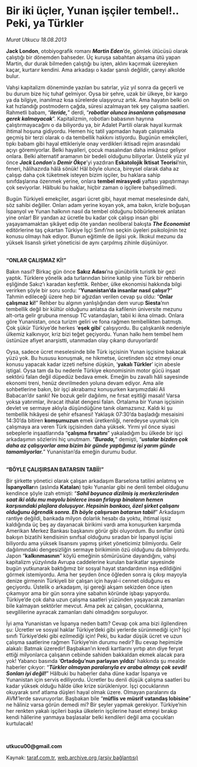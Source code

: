 # Bir iki üçler, Yunan işçiler tembel!.. Peki, ya Türkler

*Murat Utkucu 18.08.2013*

<div class="yazi"><p><b>Jack London</b>, otobiyografik romanı <b><i>Martin Eden</i></b>’de, gömlek ütücüsü olarak çalıştığı bir dönemden bahseder. Üç kuruşa sabahtan akşama ütü yapan Martin, dur durak bilmeden çalıştığı bu işten, aklını kaçırmak üzereyken kaçar, kurtarır kendini. Ama arkadaşı o kadar şanslı değildir, çareyi alkolde bulur. </p>
<p>Vahşi kapitalizm döneminde yazılan bu satırlar, yüz yıl sonra da geçerli ve bu durum bize hiç tuhaf gelmiyor. Oysa bir şehre, uzak bir ülkeye, bir kargo ya da bilgiye, inanılmaz kısa sürelerde ulaşıyoruz artık. Ama hayatın belki on kat hızlandığı postmodern çağda, süresi azalmayan tek şey çalışma saatleri. Rahmetli babam, “<b><i>ileride,</i></b>” derdi, “<b><i>robotlar olunca insanların çalışmasına gerek kalmayacak</i></b>”. Kapitalizmin, robotları babasının hayrına çalıştırmayacağını o da biliyordu ya, bir Adalet Partili olarak hayal kurmak ihtimal hoşuna gidiyordu. Hemen hiç tatil yapmadan hayatı çalışmakla geçmiş bir terzi olarak o da tembellik hakkını istiyordu. Bugünün emekçileri, tıpkı babam gibi hayal ettikleriyle onay verdikleri iktisadi rejim arasındaki açıyı göremiyorlar. Belki hayalleri, çocuk masalından daha imkânsız geliyor onlara. Belki alternatif aramanın bir bedeli olduğunu biliyorlar. Üstelik yüz yıl önce <b><i>Jack London</i></b>’a <b><i>Demir Ökçe</i></b>’yi yazdıran <b>Eskatolojik<i> </i>İktisat Teorisi</b>’nin, feneri, hâlihazırda hâlâ sönük! Hâl böyle olunca, bireysel olarak daha az çalışıp daha çok tüketmek isteyen bizim işçiler, bu haklara sahip sınıfdaşlarına özenmek yerine<i>, </i>onlara<i> </i><b>tembel mirasyedi</b> yaftası yapıştırmayı çok seviyorlar. Hâlbuki bu haklar, hiçbir zaman o işçilere bahşedilmedi. </p>
<p>Bugün Türkiyeli emekçiler, asgari ücret gibi, hayat memat meselesinde dahi, söz sahibi değiller. Onları adam yerine koyan yok, ama bakın, krizle boğuşan İspanyol ve Yunan halkının nasıl da tembel olduğunu böbürlenerek anlatan yine onlar! Bir yandan az ücretle bu kadar çok çalışıp insan gibi yaşayamamaktan şikâyet edip öte yandan neoliberal bakışta <b><i>The Economist</i></b> editörlerine taş çıkartan Türkiye İşçi Sınıfı’nın seçkin üyeleri psikolojinin tez konusu olmayı hak ediyor. Bunun eğitimle de ilgisi yok. İlkokul mezunu da yüksek lisanslı şirket yöneticisi de aynı çarpılmış zihinle düşünüyor.</p>
<p><b><br/>“ONLAR ÇALIŞMAZ Kİ!”</b></p>
<p>Bakın nasıl? Birkaç gün önce <b>Sakız Adası</b>’na günübirlik turistik bir gezi yaptık. Türklere yönelik ada turlarından birine katılıp yine Türk bir rehberin eşliğinde Sakız’ı karadan keşfettik. Rehber, ülke ekonomisi hakkında bilgi verirken şöyle bir soru sordu: “<b>Yunanistan’da insanlar nasıl çalışır?</b>” Tahmin edileceği üzere hep bir ağızdan verilen cevap şu oldu: “<b>Onlar çalışmaz ki!</b>” Rehber bu algının yanlışlığından dem vurup <b>Siesta</b>’nın<i> </i>tembellik değil bir kültür olduğunu anlatsa da kafilenin üniversite mezunu alt-orta gelir grubuna mensup TC vatandaşları, tabii ki ikna olmadı. Onlara göre Yunanistan, onca turizm geliri ve fona rağmen tembellikten batmıştı. Çok şükür Türkiye’de herkes ‘<b>eşek gibi</b>’ çalışıyordu. Bu çalışkanlık nedeniyle ülkemiz kalkınıyor, kriz bizi teğet geçiyordu. Yunan halkı hem tembel hem üstünüze afiyet anarşistti, utanmadan olay çıkarıp duruyorlardı! </p>
<p>Oysa, sadece ücret meselesinde bile Türk işçisinin Yunan işçisine bakacak yüzü yok. Bu hususu konuşmak, ne hikmetse, ücretinden söz etmeyi onur konusu yapacak kadar izzeti nefsine düşkün, ‘<b>yakalı Türkler</b>’ için abesle iştigal. Oysa tam da bu nedenle Türkiye ekonomisinin motor gücü inşaat sektörü falan değil düpedüz bedava emek. Emeğin bu zavallı hâli sayesinde ekonomi treni, henüz devrilmeden yoluna devam ediyor. Ama aile sohbetlerine bakın, bir işçi akrabamız konuşurken karşımızdaki Ali Babacan’dır sanki! Ne bozuk gelir dağılımı, ne fırsat eşitliği masalı! Varsa yoksa yatırımlar, ihracat ithalat dengesi falan. Ortalama bir Yunan işçisinin devlet ve sermaye aklıyla düşündüğüne tanık olamazsınız. Kaldı ki şu tembellik hikâyesi de şehir efsanesi! Yaklaşık 07:30’da başladığı mesaisini 14:30’da bitiren <b>komşumuzun</b><i> </i>emek üretkenliği, neredeyse uyumak için çalışmaya ara veren Türk işçisinden daha yüksek. Yirmi yıl önce siyasi sebeplerle inşaatlarında “<b>çalışma fırsatını</b>” yakaladığım bu ülkede bir işçi arkadaşımın sözlerini hiç unutmam. “<b><i>Burada,</i></b>” demişti, “<b><i>ustalar bizden çok daha az çalışıyorlar ama bizim bir günde yaptığımız işi yarım günde tamamlıyorlar.</i></b>” Yunanistan’da emeğin durumu budur.</p>
<p><b><br/>“BÖYLE ÇALIŞIRSAN BATARSIN TABİİ!”</b></p>
<p>Bir şirkette yönetici olarak çalışan arkadaşım Barselona tatilini anlatmış ve <b>İspanyollar</b>ın (aslında <b>Katalan</b>) tıpkı Yunanlar gibi ne denli tembel olduğunu kendince şöyle izah etmişti: “<b><i>Sahil boyunca dizilmiş iş merkezlerinden saat iki oldu mu mayolu binlerce insan fırlayıp binaların hemen karşısındaki plajlara doluşuyor. Hepsinin bankacı, özel şirket çalışanı olduğunu öğrendik sonra. Eh böyle çalışırsan batarsın tabii!</i></b>” Arkadaşım rantiye değildi, bankada milyon dolarlık hesabı da yoktu, ihtimal işsiz kaldığında üç beş ay dayanacak birikimi vardı ama konuşurken karşımda Amerikan Merkez Bankası başkanını görür gibi oluyordum. Bu sınıflar üstü bakışın bizatihi kendisinin sınıfsal olduğunu sıradan bir İspanyol işçisi biliyordu ama yüksek lisansını yapmış şirket yöneticimiz bilmiyordu. Gelir dağılımındaki dengesizliğin sermaye birikiminin özü olduğunu da bilmiyordu. Japon “<b>kalkınmasının</b>” köylü emeğinin sömürüsüne dayandığını, vahşi kapitalizm yüzyılında Avrupa caddelerine kurulan barikatlar sayesinde bugün yutkunarak baktığımız bir sosyal hayat standardının inşa edildiğini görmek istemiyordu. Ama her şeyden önce öğleden sonra iş çıkışı mayoyla denize girmenin Türkiyeli bir çalışan için hayal-i cennet olduğunu es geçiyordu. Üstelik o arkadaşım, işi gereği akşam sekizden önce işten çıkamıyor ama bir gün sonra yine sabahın köründe işbaşı yapıyordu. Türkiye’de çok daha uzun çalışma saatleri yüzünden yaşayacak zamanları bile kalmayan sektörler mevcut. Ama pek az çalışan, çocuklarına, sevgililerine ayıracak zamanları dahi olmadığını sorguluyor. </p>
<p>İyi ama Yunanistan ve İspanya neden battı? Cevap çok ama bizi ilgilendiren şu: Ücretler ve sosyal haklar Türkiye’deki gibi yerlerde sürünmediği için? İşçi sınıfı Türkiye’deki gibi ezilmediği için! Peki, bu kadar düşük ücret ve uzun çalışma saatlerine rağmen Türkiye’nin durumu nedir? Bu cevap hepimizle alakalı: Batmak üzeredir! Başbakan’ın kredi kartlarını yırtıp atın diye feryat ettiği milyonlarca çalışanın cebinde sahiden bakkaldan ekmek alacak para yok! Yabancı basında ‘<b>Ortadoğu’nun parlayan yıldızı</b>’ hakkında şu mealde haberler çıkıyor: “<b><i>Türkler olmayan paralarıyla ev araba almayı çok sevdi! Sonları iyi değil!</i></b>”<i> </i>Hâlbuki bu haberler daha düne kadar İspanya ve Yunanistan için servis ediliyordu. Ücretler bu denli düşük çalışma saatleri bu kadar yüksek olduğu hâlde ülke krize sürükleniyor. İşçi çocuklarının okuyarak sınıf atlama düşleri hayal olmak üzere. Olmayan paralarını da AVM’lerde savuruyorlar. Başbakan bile “<b>müflis ve müsrif vatandaş lobisine</b>” ne hâliniz varsa görün demedi mi? Bir şeyler yapmak gerekiyor. Türkiye’nin her renkten yakalı işçileri başka ülkelerin işçilerine haset etmeyi bırakıp kendi hâllerine yanmaya başlasalar belki kendileri değil ama çocukları kurtulacak! </p><b>
<p><br/></p></b><b>utkucu00@gmail.com</b>
</div>

Kaynak: [taraf.com.tr](http://www.taraf.com.tr:80/murat-utkucu/makale-bir-iki-ucler-yunan-isciler-tembel-peki-ya.htm), [web.archive.org (arşiv bağlantısı)](http://web.archive.org/web/20130820012223/http://www.taraf.com.tr:80/murat-utkucu/makale-bir-iki-ucler-yunan-isciler-tembel-peki-ya.htm)
